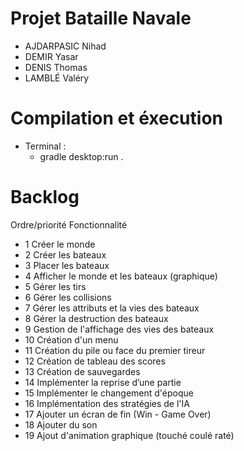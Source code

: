 # Projet Bataille Navale

  - AJDARPASIC Nihad
  - DEMIR Yasar 
  - DENIS Thomas
  - LAMBLÉ Valéry
  
# Compilation et éxecution
  - Terminal :
  	- gradle desktop:run .
    
# Backlog
  Ordre/priorité  Fonctionnalité
  -  1                 Créer le monde
  -  2                 Créer les bateaux
  -  3                 Placer les bateaux
  -  4                 Afficher le monde et les bateaux (graphique)
  -  5                 Gérer les tirs
  -  6                 Gérer les collisions
  -  7                 Gérer les attributs et la vies des bateaux
  -  8                 Gérer la destruction des bateaux
  -  9                 Gestion de l'affichage des vies des bateaux
  -  10                Création d'un menu
  -  11                Création du pile ou face du premier tireur
  -  12                Création de tableau des scores
  -  13                Création de sauvegardes
  -  14                Implémenter la reprise d’une partie
  -  15                Implémenter le changement d'époque
  -  16                Implémentation des stratégies de l'IA
  -  17                Ajouter un écran de fin (Win - Game Over)
  -  18                Ajouter du son
  -  19                Ajout d'animation graphique (touché coulé raté)

 